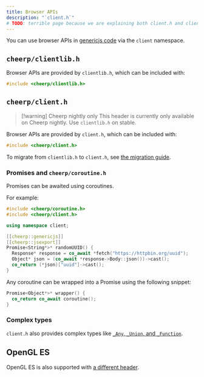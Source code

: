 ```yaml
---
title: Browser APIs
description: "`client.h`"
# TODO: terrible page because we are explaining both client.h and clientlib.h
---
```


You can use browser APIs in [genericjs code](/cheerp/reference/sections/genericjs) via the `client` namespace.

## `cheerp/clientlib.h`

Browser APIs are provided by `clientlib.h`, which can be included with:

```cpp
#include <cheerp/clientlib.h>
```

## `cheerp/client.h`

> [!warning] Cheerp nightly only
> This header is currently only available on Cheerp nightly. Use `clientlib.h` on stable.

Browser APIs are provided by `client.h`, which can be included with:

```cpp
#include <cheerp/client.h>
```

To migrate from `clientlib.h` to `client.h`, see [the migration guide](/cheerp/guides/clientlib-migration).

### Promises and `cheerp/coroutine.h`

Promises can be awaited using coroutines.

For example:

```cpp
#include <cheerp/coroutine.h>
#include <cheerp/client.h>

using namespace client;

[[cheerp::genericjs]]
[[cheerp::jsexport]]
Promise<String*>* randomUUID() {
  Response* response = co_await *fetch("https://httpbin.org/uuid");
  Object* json = (co_await *response->Body::json())->cast();
  co_return (*json)["uuid"]->cast();
}
```

Any coroutine can be wrapped into a Promise using the following snippet:

```cpp
Promise<Object*>* wrapper() {
  co_return co_await coroutine();
}
```

### Complex types

`client.h` also provides complex types like [`_Any`, `_Union`, and `_Function`](/cheerp/reference/browser-apis/complex-types).

## OpenGL ES

OpenGL ES is also supported with [a different header](/cheerp/reference/browser-apis/gles).
